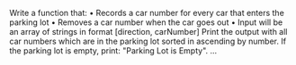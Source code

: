 Write a function that:
•	Records a car number for every car that enters the parking lot
•	Removes a car number when the car goes out
•	Input will be an array of strings in format [direction, carNumber]
Print the output with all car numbers which are in the parking lot sorted in ascending by number.
If the parking lot is empty, print: "Parking Lot is Empty".
...
